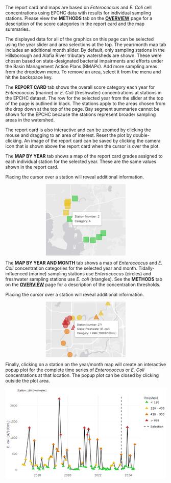 The report card and maps are based on *Enterococcus* and *E. Coli* cell concentrations using EPCHC data with results for individual sampling stations. Please view the __METHODS__ tab on the [__OVERVIEW__](#overview) page for a description of the score categories in the report card and the map summaries. 

The displayed data for all of the graphics on this page can be selected using the year slider and area selections at the top.  The year/month map tab includes an additional month slider. By default, only sampling stations in the Hillsborough and Alafia River tributary watersheds are shown. These were chosen based on state-designated bacterial impairments and efforts under the Basin Management Action Plans (BMAPs). Add more sampling areas from the dropdown menu. To remove an area, select it from the menu and hit the backspace key.

The __REPORT CARD__ tab shows the overall score category each year for *Enterococcus* (marine) or *E. Coli* (freshwater) concentrations at stations in the EPCHC dataset.  The row for the selected year from the slider at the top of the page is outlined in black. The stations apply to the areas chosen from the drop down at the top of the page. Bay segment summaries cannot be shown for the EPCHC because the stations represent broader sampling areas in the watershed.

The report card is also interactive and can be zoomed by clicking the mouse and dragging to an area of interest.  Reset the plot by double-clicking.  An image of the report card can be saved by clicking the camera icon that is shown above the report card when the cursor is over the plot. 

The __MAP BY YEAR__ tab shows a map of the report card grades assigned to each individual station for the selected year. These are the same values shown in the report card.

Placing the cursor over a station will reveal additional information. 

<img src='epchcyrmapex.png' style='width: 250px; display: block; margin: 0 auto;'>  

The __MAP BY YEAR AND MONTH__ tab shows a map of *Enterococcus* and *E. Coli* concentration categories for the selected year and month. Tidally-influenced (marine) sampling stations use *Enterococcus* (circles) and freshwater sampling stations use *E. coli* (triangles). See the __METHODS__ tab on the [__OVERVIEW__](#overview) page for a description of the concentration thresholds.

Placing the cursor over a station will reveal additional information. 

<img src='epchcyrmomapex.png' style='width: 250px; display: block; margin: 0 auto;'>   

Finally, clicking on a station on the year/month map will create an interactive popup plot for the complete time series of *Enterococcus* or *E. Coli* concentrations at that location. The popup plot can be closed by clicking outside the plot area.

<img src='epchcmodalex.png' style='width: 550px; display: block; margin: 0 auto;'> 